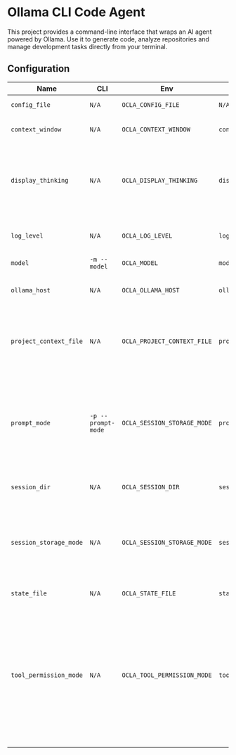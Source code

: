 # Ollama CLI Code Agent

This project provides a command-line interface that wraps an AI agent powered by Ollama.
Use it to generate code, analyze repositories and manage development tasks directly from
your terminal.

## Configuration

<!-- CONFIG_TABLE_START -->
| Name | CLI | Env | Config file | Default | Description |
| --- | --- | --- | --- | --- | --- |
| `config_file` | `N/A` | `OCLA_CONFIG_FILE` | `N/A` | `./.ocla/config.json` | Path to the config file |
| `context_window` | `N/A` | `OCLA_CONTEXT_WINDOW` | `contextWindow` | `16384` | Context window size in tokens |
| `display_thinking` | `N/A` | `OCLA_DISPLAY_THINKING` | `displayThinking` | `True` | Display assistant thinking output (`True`: Display thinking output, `False`: Do not display thinking output) |
| `log_level` | `N/A` | `OCLA_LOG_LEVEL` | `logLevel` | `WARNING` | Log level (`CRITICAL`, `ERROR`, `WARNING`, `INFO`, `DEBUG`) |
| `model` | `-m --model` | `OCLA_MODEL` | `model` | `qwen3` | Model name |
| `ollama_host` | `N/A` | `OCLA_OLLAMA_HOST` | `ollamaHost` | `N/A` | Override the OLLAMA_HOST for the Ollama API |
| `project_context_file` | `N/A` | `OCLA_PROJECT_CONTEXT_FILE` | `projectContextFiles` | `AGENTS.md` | the relative path to a file that gives ocla more context about your project (case-insensitive) |
| `prompt_mode` | `-p --prompt-mode` | `OCLA_SESSION_STORAGE_MODE` | `promptMode` | `INTERACTIVE` | How you want to interact with the assistant (`ONESHOT`: The program quits after a single prompt, `INTERACTIVE`: You issue prompts until quit) |
| `session_dir` | `N/A` | `OCLA_SESSION_DIR` | `sessionDir` | `./.ocla/sessions` | Path to the session directory |
| `session_storage_mode` | `N/A` | `OCLA_SESSION_STORAGE_MODE` | `sessionStorageMode` | `COMPRESS` | how we store session data on disk (`PLAIN`: Plain text (JSON). Can get large., `COMPRESS`: Compressed via gzip) |
| `state_file` | `N/A` | `OCLA_STATE_FILE` | `stateFile` | `./.ocla/state.json` | Path to the state file |
| `tool_permission_mode` | `N/A` | `OCLA_TOOL_PERMISSION_MODE` | `toolPermissionMode` | `DEFAULT` | How tools request permission to run (`DEFAULT`: Ask for permission for non-trivial tools, `ALWAYS_ASK`: Always ask for permission for all tools, `ALWAYS_ALLOW`: Always run any tool; use with caution) |
<!-- CONFIG_TABLE_END -->

